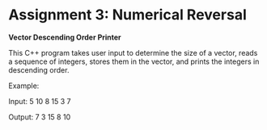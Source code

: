 # Assignment 3: Numerical Reversal

**Vector Descending Order Printer**

This C++ program takes user input to determine the size of a vector, reads a sequence of integers, stores them in the vector, and prints the integers in descending order.

Example: 

Input:
5
10 8 15 3 7

Output:
7 3 15 8 10
